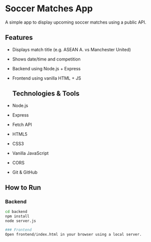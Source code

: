 # Soccer Matches App

A simple app to display upcoming soccer matches using a public API.

## Features

- Displays match title (e.g. ASEAN A. vs Manchester United)
- Shows date/time and competition
- Backend using Node.js + Express
- Frontend using vanilla HTML + JS

   ## Technologies & Tools

- Node.js  
- Express  
- Fetch API  
- HTML5  
- CSS3  
- Vanilla JavaScript  
- CORS  
- Git & GitHub  

## How to Run

### Backend

```bash
cd backend
npm install
node server.js

### Frontend
Open frontend/index.html in your browser using a local server.



